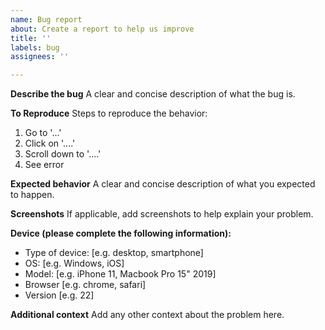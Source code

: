 ```yaml
---
name: Bug report
about: Create a report to help us improve
title: ''
labels: bug
assignees: ''

---
```


**Describe the bug**
A clear and concise description of what the bug is.

**To Reproduce**
Steps to reproduce the behavior:
1. Go to '...'
2. Click on '....'
3. Scroll down to '....'
4. See error

**Expected behavior**
A clear and concise description of what you expected to happen.

**Screenshots**
If applicable, add screenshots to help explain your problem.

**Device (please complete the following information):**
 - Type of device: [e.g. desktop, smartphone]
 - OS: [e.g. Windows, iOS]
 - Model: [e.g. iPhone 11, Macbook Pro 15" 2019]
 - Browser [e.g. chrome, safari]
 - Version [e.g. 22]

**Additional context**
Add any other context about the problem here.
